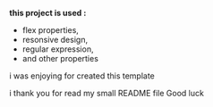 **this project is used :**

- flex properties,
- resonsive design,
- regular expression,
- and other properties

i was enjoying for created this template

i thank you for read my small README file
Good luck

